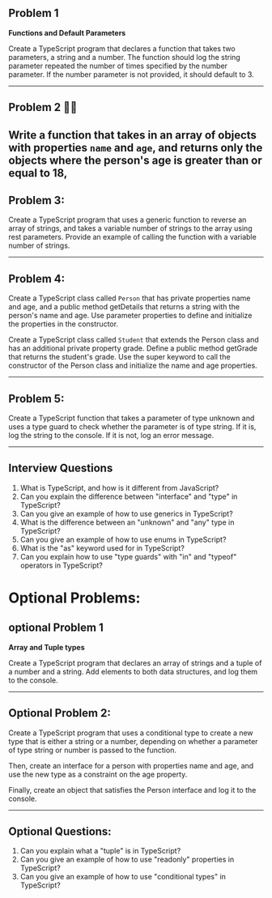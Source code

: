 

## **Problem 1**

**Functions and Default Parameters**

Create a TypeScript program that declares a function that takes two parameters, a string and a number. The function should log the string parameter repeated the number of times specified by the number parameter. If the number parameter is not provided, it should default to 3.

---

## Problem 2  🧨🧨

Write a function that takes in an array of objects with properties `name` and `age`, and returns only the objects where the person's age is greater than or equal to 18,
---

## **Problem 3:**

Create a TypeScript program that uses a generic function to reverse an array of strings, and takes a variable number of strings to the array using rest parameters. Provide an example of calling the function with a variable number of strings.

---


## **Problem 4:**

Create a TypeScript class called `Person` that has private properties name and age, and a public method getDetails that returns a string with the person's name and age. Use parameter properties to define and initialize the properties in the constructor.



Create a TypeScript class called `Student` that extends the Person class and has an additional private property grade. Define a public method getGrade that returns the student's grade. Use the super keyword to call the constructor of the Person class and initialize the name and age properties.

---

## **Problem 5:**

Create a TypeScript function that takes a parameter of type unknown and uses a type guard to check whether the parameter is of type string. If it is, log the string to the console. If it is not, log an error message.

---
## **Interview Questions**

1. What is TypeScript, and how is it different from JavaScript?
2. Can you explain the difference between "interface" and "type" in TypeScript?
3. Can you give an example of how to use generics in TypeScript?
4. What is the difference between an "unknown" and "any" type in TypeScript?
5. Can you give an example of how to use enums in TypeScript?
7. What is the "as" keyword used for in TypeScript?
10. Can you explain how to use "type guards" with "in" and "typeof" operators in TypeScript?




# Optional Problems: 

## optional Problem 1

**Array and Tuple types**

Create a TypeScript program that declares an array of strings and a tuple of a number and a string. Add elements to both data structures, and log them to the console.

---

## **Optional Problem 2:**

Create a TypeScript program that uses a conditional type to create a new type that is either a string or a number, depending on whether a parameter of type string or number is passed to the function. 

Then, create an interface for a person with properties name and age, and use the new type as a constraint on the age property. 

Finally, create an object that satisfies the Person interface and log it to the console.

---

## Optional Questions: 
1. Can you explain what a "tuple" is in TypeScript?
2. Can you give an example of how to use "readonly" properties in TypeScript?
3. Can you give an example of how to use "conditional types" in TypeScript?

